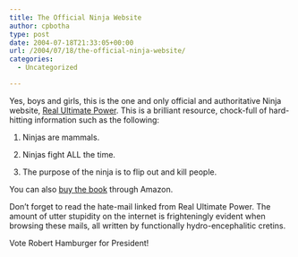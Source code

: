 ```yaml
---
title: The Official Ninja Website
author: cpbotha
type: post
date: 2004-07-18T21:33:05+00:00
url: /2004/07/18/the-official-ninja-website/
categories:
  - Uncategorized

---
```

Yes, boys and girls, this is the one and only official and authoritative Ninja website, [Real Ultimate Power][1]. This is a brilliant resource, chock-full of hard-hitting information such as the following:

1. Ninjas are mammals.
  
2. Ninjas fight ALL the time.
  
3. The purpose of the ninja is to flip out and kill people.

You can also [buy the book][2] through Amazon.

Don’t forget to read the hate-mail linked from Real Ultimate Power. The amount of utter stupidity on the internet is frighteningly evident when browsing these mails, all written by functionally hydro-encephalitic cretins.

Vote Robert Hamburger for President!

 [1]: http://www.realultimatepower.net/
 [2]: http://www.amazon.com/exec/obidos/tg/detail/-/080652569X/ref=ase_theofficialni-20/102-0712695-6012101?v=glance&s=books
